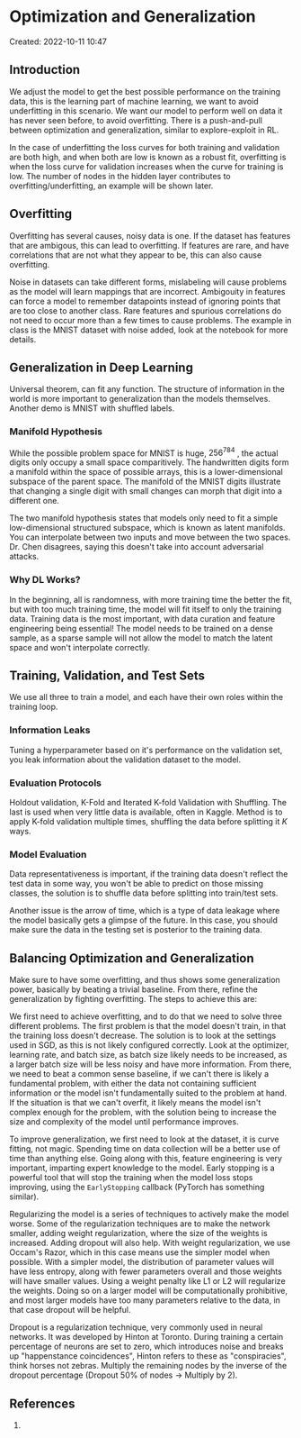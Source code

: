 # Optimization and Generalization
Created: 2022-10-11 10:47

## Introduction
We adjust the model to get the best possible performance on the training data, this is the learning part of machine learning, we want to avoid underfitting in this scenario. We want our model to perform well on data it has never seen before, to avoid overfitting. There is a push-and-pull between optimization and generalization, similar to explore-exploit in RL.

In the case of underfitting the loss curves for both training and validation are both high, and when both are low is known as a robust fit, overfitting is when the loss curve for validation increases when the curve for training is low. The number of nodes in the hidden layer contributes to overfitting/underfitting, an example will be shown later.

## Overfitting
Overfitting has several causes, noisy data is one. If the dataset has features that are ambigous, this can lead to overfitting. If features are rare, and have correlations that are not what they appear to be, this can also cause overfitting.

Noise in datasets can take different forms, mislabeling will cause problems as the model will learn mappings that are incorrect. Ambigouity in features can force a model to remember datapoints instead of ignoring points that are too close to another class. Rare features and spurious correlations do not need to occur more than a few times to cause problems. The example in class is the MNIST dataset with noise added, look at the notebook for more details.

## Generalization in Deep Learning
Universal theorem, can fit any function. The structure of information in the world is more important to generalization than the models themselves. Another demo is MNIST with shuffled labels.

### Manifold Hypothesis
While the possible problem space for MNIST is huge, $256^{784}$ , the actual digits only occupy a small space comparitively. The handwritten digits form a manifold within the space of possible arrays, this is a lower-dimensional subspace of the parent space. The manifold of the MNIST digits illustrate that changing a single digit with small changes can morph that digit into a different one.

The two manifold hypothesis states that models only need to fit a simple low-dimensional structured subspace, which is known as latent manifolds. You can interpolate between two inputs and move between the two spaces. Dr. Chen disagrees, saying this doesn't take into account adversarial attacks.

### Why DL Works?
In the beginning, all is randomness, with more training time the better the fit, but with too much training time, the model will fit itself to only the training data. Training data is the most important, with data curation and feature engineering being essential! The model needs to be trained on a dense sample, as a sparse sample will not allow the model to match the latent space and won't interpolate correctly.

## Training, Validation, and Test Sets
We use all three to train a model, and each have their own roles within the training loop.

### Information Leaks
Tuning a hyperparameter based on it's performance on the validation set, you leak information about the validation dataset to the model. 

### Evaluation Protocols
Holdout validation, K-Fold and Iterated K-fold Validation with Shuffling. The last is used when very little data is available, often in Kaggle. Method is to apply K-fold validation multiple times, shuffling the data before splitting it $K$ ways.

### Model Evaluation
Data representativeness is important, if the training data doesn't reflect the test data in some way, you won't be able to predict on those missing classes, the solution is to shuffle data before splitting into train/test sets.

Another issue is the arrow of time, which is a type of data leakage where the model basically gets a glimpse of the future. In this case, you should make sure the data in the testing set is posterior to the training data.

## Balancing Optimization and Generalization
Make sure to have some overfitting, and thus shows some generalization power, basically by beating a trivial baseline. From there, refine the generalization by fighting overfitting. The steps to achieve this are:

We first need to achieve overfitting, and to do that we need to solve three different problems. The first problem is that the model doesn't train, in that the training loss doesn't decrease. The solution is to look at the settings used in SGD, as this is not likely configured correctly. Look at the optimizer, learning rate, and batch size, as batch size likely needs to be increased, as a larger batch size will be less noisy and have more information. From there, we need to beat a common sense baseline, if we can't there is likely a fundamental problem, with either the data not containing sufficient information or the model isn't fundamentally suited to the problem at hand. If the situation is that we can't overfit, it likely means the model isn't complex enough for the problem, with the solution being to increase the size and complexity of the model until performance improves.

To improve generalization, we first need to look at the dataset, it is curve fitting, not magic. Spending time on data collection will be a better use of time than anything else. Going along with this, feature engineering is very important, imparting expert knowledge to the model. Early stopping is a powerful tool that will stop the training when the model loss stops improving, using the `EarlyStopping` callback (PyTorch has something similar). 

Regularizing the model is a series of techniques to actively make the model worse. Some of the regularization techniques are to make the network smaller, adding weight regularization, where the size of the weights is increased. Adding dropout will also help. With weight regularization, we use Occam's Razor, which in this case means use the simpler model when possible. With a simpler model, the distribution of parameter values will have less entropy, along with fewer parameters overall and those weights will have smaller values. Using a weight penalty like L1 or L2 will regularize the weights. Doing so on a larger model will be computationally prohibitive, and most larger models have too many parameters relative to the data, in that case dropout will be helpful.

Dropout is a regularization technique, very commonly used in neural networks. It was developed by Hinton at Toronto. During training a certain percentage of neurons are set to zero, which introduces noise and breaks up "happenstance coincidences", Hinton refers to these as "conspiracies", think horses not zebras. Multiply the remaining nodes by the inverse of the dropout percentage (Dropout 50% of nodes -> Multiply by 2).

## References
1. 